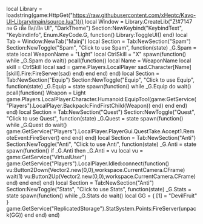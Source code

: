 local Library = loadstring(game:HttpGet("https://raw.githubusercontent.com/xHeptc/Kavo-UI-Library/main/source.lua"))()
local Window = Library.CreateLib("Z!#7147 กด G เพื่อ ปิด/เปิด UI", "DarkTheme")
Section:NewKeybind("KeybindText", "KeybindInfo", Enum.KeyCode.G, function()
	Library:ToggleUI()
end)
local Tab = Window:NewTab("Mainj")
local Section = Tab:NewSection("Spam")
Section:NewToggle("Spam", "Click to use Spam", function(state)
_G.Spam = state
local WeaponName = "Light"
local CtrlSkill =  "X"
spawn(function()
while _G.Spam do wait()
    pcall(function()
    local Name = WeaponName
    local skill = CtrlSkill
    local sad = game.Players.LocalPlayer
    sad.Character[Name][skill].Fire:FireServer(sad)
    end)
end
end)
end)
local Section = Tab:NewSection("Equip")
Section:NewToggle("Equip", "Click to use Equip", function(state)
_G.Equip = state
spawn(function()
        while _G.Equip do wait()
            pcall(function()
            Weapon = Light     
            game.Players.LocalPlayer.Character.Humanoid:EquipTool(game:GetService("Players").LocalPlayer.Backpack:FindFirstChild(Weapon))
        end)
end
end)
end)
local Section = Tab:NewSection("Quest")
Section:NewToggle("Quest", "Click to use Quest", function(state)
_G.Quest = state
spawn(function()
while _G.Quest do wait()
game:GetService("Players").LocalPlayer.PlayerGui.QuestTake.Accept1.RemoteEvent:FireServer()
end
end)
end)
local Section = Tab:NewSection("Anti")
Section:NewToggle("Anti", "Click to use Anti", function(state)
_G.Anti = state
spawn(function()
    if _G.Anti then
        _G.Anti = vu
        local vu = game:GetService("VirtualUser")
    game:GetService("Players").LocalPlayer.Idled:connect(function()
        vu:Button2Down(Vector2.new(0,0),workspace.CurrentCamera.CFrame)
        wait(1)
        vu:Button2Up(Vector2.new(0,0),workspace.CurrentCamera.CFrame)
    end)
end
end)
end)
local Section = Tab:NewSection("Anti")
Section:NewToggle("Stats", "Click to use Stats", function(state)
_G.Stats = state
spawn(function()
while _G.Stats do wait()
local GG = {
    [1] = "DevilFruit"
    }
game:GetService("ReplicatedStorage").StatSystem.Points:FireServer(unpack(GG))
end
end)
end)
